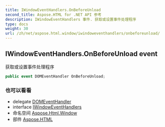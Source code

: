 ```yaml
---
title: IWindowEventHandlers.OnBeforeUnload
second_title: Aspose.HTML for .NET API 参考
description: IWindowEventHandlers 事件. 获取或设置事件处理程序
type: docs
weight: 30
url: /zh/net/aspose.html.window/iwindoweventhandlers/onbeforeunload/
---
```

## IWindowEventHandlers.OnBeforeUnload event

获取或设置事件处理程序

```csharp
public event DOMEventHandler OnBeforeUnload;
```

### 也可以看看

* delegate [DOMEventHandler](../../../aspose.html.dom.events/domeventhandler/)
* interface [IWindowEventHandlers](../)
* 命名空间 [Aspose.Html.Window](../../iwindoweventhandlers/)
* 部件 [Aspose.HTML](../../../)


